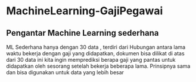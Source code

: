 # MachineLearning-GajiPegawai

## Pengantar Machine Learning sederhana
ML Sederhana hanya dengan 30 data , terdiri dari Hubungan antara lama waktu bekerja dengan gaji yang didapatkan, dokumen bisa dilikat di atas
dari 30 data ini kita ingin memprediksi berapa gaji yang pantas untuk didapatkan oleh sesorang setelah bekerja beberapa lama.
Prinsipnya sama dan bisa digunakan untuk data yang lebih besar
